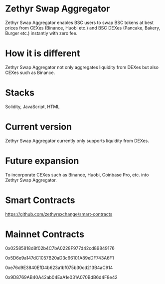 # Zethyr Swap Aggregator

Zethyr Swap Aggregator enables BSC users to swap BSC tokens at best prices from CEXes (Binance, Huobi etc.) and BSC DEXes (Pancake, Bakery, Burger etc.) instantly with zero fee.

# How it is different
Zethyr Swap Aggregator not only aggregates liquidity from DEXes but also CEXes such as Binance.

# Stacks
Solidity, JavaScript, HTML

# Current version
Zethyr Swap Aggregator currently only supports liquidity from DEXes.

# Future expansion
To incorporate CEXes such as Binance, Huobi, Coinbase Pro, etc. into Zethyr Swap Aggregator.

# Smart Contracts

https://github.com/zethyrexchange/smart-contracts

# Mainnet Contracts

0x02585818d8f02b4C7bA0228F977d42cd89849176

0x5D6e9a147dC1057B20aD3c66101A89eDF743A6F1

0xe76d9E3840EfD4b623a1bf075b30cd213B4aC914

0x9D8769AB40A42ab04EaA1e031A070BdB6d4F8e42
